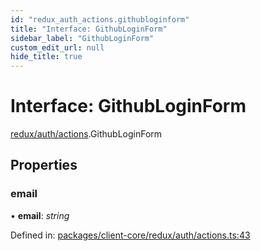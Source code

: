 ```yaml
---
id: "redux_auth_actions.githubloginform"
title: "Interface: GithubLoginForm"
sidebar_label: "GithubLoginForm"
custom_edit_url: null
hide_title: true
---
```


# Interface: GithubLoginForm

[redux/auth/actions](../modules/redux_auth_actions.md).GithubLoginForm

## Properties

### email

• **email**: *string*

Defined in: [packages/client-core/redux/auth/actions.ts:43](https://github.com/xr3ngine/xr3ngine/blob/66a84a950/packages/client-core/redux/auth/actions.ts#L43)

